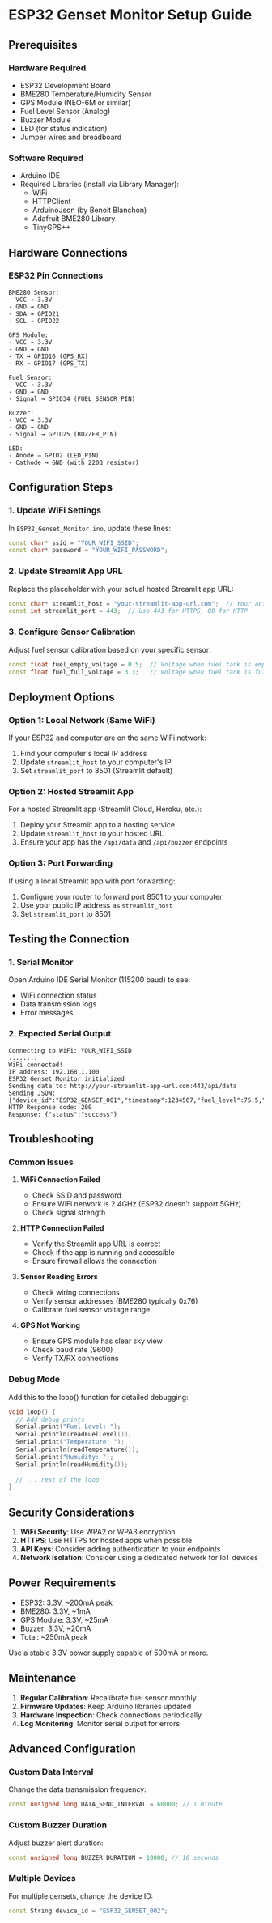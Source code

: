 # ESP32 Genset Monitor Setup Guide

## Prerequisites

### Hardware Required
- ESP32 Development Board
- BME280 Temperature/Humidity Sensor
- GPS Module (NEO-6M or similar)
- Fuel Level Sensor (Analog)
- Buzzer Module
- LED (for status indication)
- Jumper wires and breadboard

### Software Required
- Arduino IDE
- Required Libraries (install via Library Manager):
  - WiFi
  - HTTPClient
  - ArduinoJson (by Benoit Blanchon)
  - Adafruit BME280 Library
  - TinyGPS++

## Hardware Connections

### ESP32 Pin Connections
```
BME280 Sensor:
- VCC → 3.3V
- GND → GND
- SDA → GPIO21
- SCL → GPIO22

GPS Module:
- VCC → 3.3V
- GND → GND
- TX → GPIO16 (GPS_RX)
- RX → GPIO17 (GPS_TX)

Fuel Sensor:
- VCC → 3.3V
- GND → GND
- Signal → GPIO34 (FUEL_SENSOR_PIN)

Buzzer:
- VCC → 3.3V
- GND → GND
- Signal → GPIO25 (BUZZER_PIN)

LED:
- Anode → GPIO2 (LED_PIN)
- Cathode → GND (with 220Ω resistor)
```

## Configuration Steps

### 1. Update WiFi Settings
In `ESP32_Genset_Monitor.ino`, update these lines:
```cpp
const char* ssid = "YOUR_WIFI_SSID";
const char* password = "YOUR_WIFI_PASSWORD";
```

### 2. Update Streamlit App URL
Replace the placeholder with your actual hosted Streamlit app URL:
```cpp
const char* streamlit_host = "your-streamlit-app-url.com";  // Your actual URL
const int streamlit_port = 443;  // Use 443 for HTTPS, 80 for HTTP
```

### 3. Configure Sensor Calibration
Adjust fuel sensor calibration based on your specific sensor:
```cpp
const float fuel_empty_voltage = 0.5;  // Voltage when fuel tank is empty
const float fuel_full_voltage = 3.3;   // Voltage when fuel tank is full
```

## Deployment Options

### Option 1: Local Network (Same WiFi)
If your ESP32 and computer are on the same WiFi network:
1. Find your computer's local IP address
2. Update `streamlit_host` to your computer's IP
3. Set `streamlit_port` to 8501 (Streamlit default)

### Option 2: Hosted Streamlit App
For a hosted Streamlit app (Streamlit Cloud, Heroku, etc.):
1. Deploy your Streamlit app to a hosting service
2. Update `streamlit_host` to your hosted URL
3. Ensure your app has the `/api/data` and `/api/buzzer` endpoints

### Option 3: Port Forwarding
If using a local Streamlit app with port forwarding:
1. Configure your router to forward port 8501 to your computer
2. Use your public IP address as `streamlit_host`
3. Set `streamlit_port` to 8501

## Testing the Connection

### 1. Serial Monitor
Open Arduino IDE Serial Monitor (115200 baud) to see:
- WiFi connection status
- Data transmission logs
- Error messages

### 2. Expected Serial Output
```
Connecting to WiFi: YOUR_WIFI_SSID
........
WiFi connected!
IP address: 192.168.1.100
ESP32 Genset Monitor initialized
Sending data to: http://your-streamlit-app-url.com:443/api/data
Sending JSON: {"device_id":"ESP32_GENSET_001","timestamp":1234567,"fuel_level":75.5,"temperature":25.3,"humidity":60.2,"latitude":0.0,"longitude":0.0,"altitude":0.0}
HTTP Response code: 200
Response: {"status":"success"}
```

## Troubleshooting

### Common Issues

1. **WiFi Connection Failed**
   - Check SSID and password
   - Ensure WiFi network is 2.4GHz (ESP32 doesn't support 5GHz)
   - Check signal strength

2. **HTTP Connection Failed**
   - Verify the Streamlit app URL is correct
   - Check if the app is running and accessible
   - Ensure firewall allows the connection

3. **Sensor Reading Errors**
   - Check wiring connections
   - Verify sensor addresses (BME280 typically 0x76)
   - Calibrate fuel sensor voltage range

4. **GPS Not Working**
   - Ensure GPS module has clear sky view
   - Check baud rate (9600)
   - Verify TX/RX connections

### Debug Mode
Add this to the loop() function for detailed debugging:
```cpp
void loop() {
  // Add debug prints
  Serial.print("Fuel Level: ");
  Serial.println(readFuelLevel());
  Serial.print("Temperature: ");
  Serial.println(readTemperature());
  Serial.print("Humidity: ");
  Serial.println(readHumidity());
  
  // ... rest of the loop
}
```

## Security Considerations

1. **WiFi Security**: Use WPA2 or WPA3 encryption
2. **HTTPS**: Use HTTPS for hosted apps when possible
3. **API Keys**: Consider adding authentication to your endpoints
4. **Network Isolation**: Consider using a dedicated network for IoT devices

## Power Requirements

- ESP32: 3.3V, ~200mA peak
- BME280: 3.3V, ~1mA
- GPS Module: 3.3V, ~25mA
- Buzzer: 3.3V, ~20mA
- Total: ~250mA peak

Use a stable 3.3V power supply capable of 500mA or more.

## Maintenance

1. **Regular Calibration**: Recalibrate fuel sensor monthly
2. **Firmware Updates**: Keep Arduino libraries updated
3. **Hardware Inspection**: Check connections periodically
4. **Log Monitoring**: Monitor serial output for errors

## Advanced Configuration

### Custom Data Interval
Change the data transmission frequency:
```cpp
const unsigned long DATA_SEND_INTERVAL = 60000; // 1 minute
```

### Custom Buzzer Duration
Adjust buzzer alert duration:
```cpp
const unsigned long BUZZER_DURATION = 10000; // 10 seconds
```

### Multiple Devices
For multiple gensets, change the device ID:
```cpp
const String device_id = "ESP32_GENSET_002";
``` 